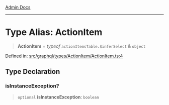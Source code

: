 [Admin Docs](/)

***

# Type Alias: ActionItem

> **ActionItem** = *typeof* `actionItemsTable.$inferSelect` & `object`

Defined in: [src/graphql/types/ActionItem/ActionItem.ts:4](https://github.com/Sourya07/talawa-api/blob/3df16fa5fb47e8947dc575f048aef648ae9ebcf8/src/graphql/types/ActionItem/ActionItem.ts#L4)

## Type Declaration

### isInstanceException?

> `optional` **isInstanceException**: `boolean`

